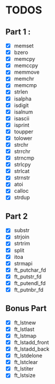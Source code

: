 # TODOS

## Part 1 :
- [x] memset
- [x] bzero
- [x] memcpy
- [x] memccpy
- [x] memmove
- [x] memchr
- [x] memcmp
- [x] strlen
- [x] isalpha
- [x] isdigit
- [x] isalnum
- [x] isascii
- [x] isprint
- [x] toupper
- [x] tolower
- [x] strchr
- [x] strrchr
- [x] strncmp
- [x] strlcpy
- [x] strlcat
- [x] strnstr
- [x] atoi
- [x] calloc
- [x] strdup

## Part 2
- [x] substr
- [x] strjoin
- [x] strtrim
- [x] split
- [x] itoa
- [x] strmapi
- [x] ft_putchar_fd
- [x] ft_putstr_fd
- [x] ft_putendl_fd
- [x] ft_putnbr_fd

## Bonus Part
- [x] ft_lstnew
- [x] ft_lstlast
- [x] ft_lstmap
- [x] ft_lstadd_front
- [x] ft_lstadd_back
- [x] ft_lstdelone
- [x] ft_lstclear
- [x] ft_lstiter
- [x] ft_lstsize